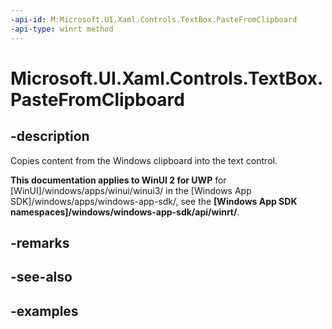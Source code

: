 ```yaml
---
-api-id: M:Microsoft.UI.Xaml.Controls.TextBox.PasteFromClipboard
-api-type: winrt method
---
```


<!-- Method syntax.
public void TextBox.PasteFromClipboard()
-->

# Microsoft.UI.Xaml.Controls.TextBox.PasteFromClipboard

## -description

Copies content from the Windows clipboard into the text control.

**This documentation applies to WinUI 2 for UWP** for [WinUI]/windows/apps/winui/winui3/ in the [Windows App SDK]/windows/apps/windows-app-sdk/, see the **[Windows App SDK namespaces]/windows/windows-app-sdk/api/winrt/**.

## -remarks

## -see-also

## -examples

